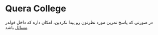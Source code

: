 # Quera College

در صورتی که پاسخ تمرین مورد نظرتون رو پیدا نکردین، امکان داره که داخل فولدر [مسائل](https://github.com/shahradelahi/quera-solutions/tree/master/problems) باشد.
